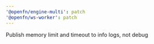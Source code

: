 ```yaml
---
'@openfn/engine-multi': patch
'@openfn/ws-worker': patch
---
```


Publish memory limit and timeout to info logs, not debug
